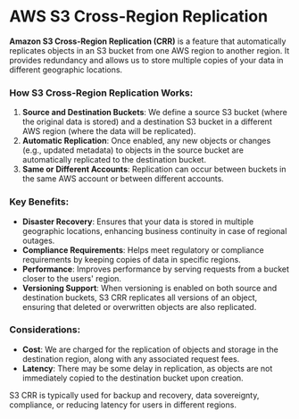# AWS S3 Cross-Region Replication

**Amazon S3 Cross-Region Replication (CRR)** is a feature that automatically replicates objects in an S3 bucket from one AWS region to another region. It provides redundancy and allows us to store multiple copies of your data in different geographic locations.

### How S3 Cross-Region Replication Works:
1. **Source and Destination Buckets**: We define a source S3 bucket (where the original data is stored) and a destination S3 bucket in a different AWS region (where the data will be replicated).
2. **Automatic Replication**: Once enabled, any new objects or changes (e.g., updated metadata) to objects in the source bucket are automatically replicated to the destination bucket.
3. **Same or Different Accounts**: Replication can occur between buckets in the same AWS account or between different accounts.

### Key Benefits:
- **Disaster Recovery**: Ensures that your data is stored in multiple geographic locations, enhancing business continuity in case of regional outages.
- **Compliance Requirements**: Helps meet regulatory or compliance requirements by keeping copies of data in specific regions.
- **Performance**: Improves performance by serving requests from a bucket closer to the users' region.
- **Versioning Support**: When versioning is enabled on both source and destination buckets, S3 CRR replicates all versions of an object, ensuring that deleted or overwritten objects are also replicated.

### Considerations:
- **Cost**: We are charged for the replication of objects and storage in the destination region, along with any associated request fees.
- **Latency**: There may be some delay in replication, as objects are not immediately copied to the destination bucket upon creation.

S3 CRR is typically used for backup and recovery, data sovereignty, compliance, or reducing latency for users in different regions.